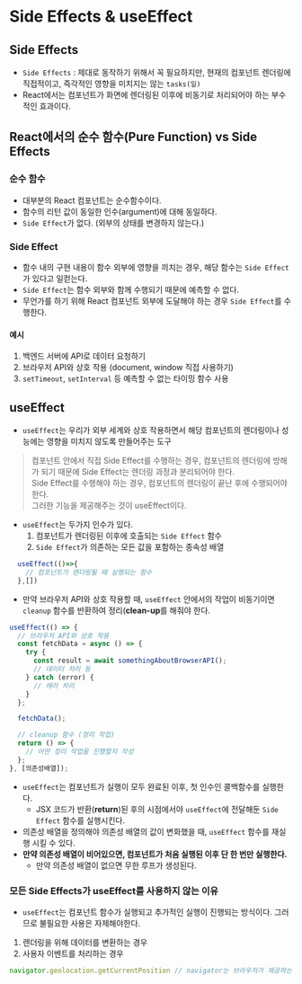 # Side Effects & useEffect

## Side Effects

- `Side Effects` : 제대로 동작하기 위해서 꼭 필요하지만, 현재의 컴포넌트 렌더링에 직접적이고, 즉각적인 영향을 미치지는 않는 `tasks(일)`
- React에서는 컴포넌트가 화면에 렌더링된 이후에 비동기로 처리되어야 하는 부수적인 효과이다.

## React에서의 순수 함수(Pure Function) vs Side Effects

### 순수 함수

- 대부분의 React 컴포넌트는 순수함수이다. 
- 함수의 리턴 값이 동일한 인수(argument)에 대해 동일하다.
- `Side Effect`가 없다. (외부의 상태를 변경하지 않는다.)

### Side Effect

- 함수 내의 구현 내용이 함수 외부에 영향을 끼치는 경우, 해당 함수는 `Side Effect`가 있다고 일컫는다.
- `Side Effect`는 함수 외부와 함께 수행되기 때문에 예측할 수 없다.
- 무언가를 하기 위해 React 컴포넌트 외부에 도달해야 하는 경우 `Side Effect`를 수행한다.

#### 예시

1. 백엔드 서버에 API로 데이터 요청하기
2. 브라우저 API와 상호 작용 (document, window 직접 사용하기)
3. `setTimeout`, `setInterval` 등 예측할 수 없는 타이밍 함수 사용

## useEffect

- `useEffect`는 우리가 외부 세계와 상호 작용하면서 해당 컴포넌트의 렌더링이나 성능에는 영향을 미치지 않도록 만들어주는 도구


> 컴포넌트 안에서 직접 Side Effect를 수행하는 경우, 컴포넌트의 렌더링에 방해가 되기 때문에 Side Effect는 렌더링 과정과 분리되어야 한다. <br/>
> Side Effect를 수행해야 하는 경우, 컴포넌트의 렌더링이 끝난 후에 수행되어야 한다. <br/>
> 그러한 기능을 제공해주는 것이 useEffect이다.

- `useEffect`는 두가지 인수가 있다.
  1. 컴포넌트가 렌더링된 이후에 호출되는  `Side Effect` 함수
  2. `Side Effect`가 의존하는 모든 값을 포함하는 종속성 배열

```javascript
  useEffect(()=>{
    // 컴포넌트가 렌더링될 때 실행되는 함수
  },[])
```

- 만약 브라우저 API와 상호 작용할 때, `useEffect` 안에서의 작업이 비동기이면 `cleanup` 함수를 반환하여 정리(**clean-up**를 해줘야 한다.

```javascript
useEffect(() => {
  // 브라우저 API와 상호 작용
  const fetchData = async () => {
    try {
      const result = await somethingAboutBrowserAPI();
      // 데이터 처리 등
    } catch (error) {
      // 에러 처리
    }
  };

  fetchData();

  // cleanup 함수 (정리 작업)
  return () => {
    // 어떤 정리 작업을 진행할지 작성
  };
}, [의존성배열]);
```



- `useEffect`는 컴포넌트가 실행이 모두 완료된 이후, 첫 인수인 콜백함수를 실행한다.
  - JSX 코드가 반환(**return**)된 후의 시점에서야 `useEffect`에 전달해둔 `Side Effect` 함수를 실행시킨다.
- 의존성 배열을 정의해야 의존성 배열의 값이 변화했을 때, `useEffect` 함수를 재실행 시킬 수 있다.
- **만약 의존성 배열이 비어있으면, 컴포넌트가 처음 실행된 이후 단 한 번만 실행한다.**
  - 만약 의존성 배열이 없으면 무한 루프가 생성된다.

### 모든 Side Effects가 useEffect를 사용하지 않는 이유

- `useEffect`는 컴포넌트 함수가 실행되고 추가적인 실행이 진행되는 방식이다. 그러므로 불필요한 사용은 자제해야한다.


1. 렌더링을 위해 데이터를 변환하는 경우
2. 사용자 이벤트를 처리하는 경우




```javascript
navigator.geolocation.getCurrentPosition // navigator는 브라우저가 제공하는 객체
```
